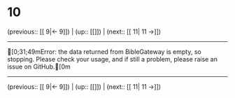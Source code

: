 # 10

(previous:: [[ 9|← 9]]) | (up:: [[]]) | (next:: [[ 11| 11 →]])

***
[0;31;49mError: the data returned from BibleGateway is empty, so stopping. Please check your usage, and if still a problem, please raise an issue on GitHub.[0m

***

(previous:: [[ 9|← 9]]) | (up:: [[]]) | (next:: [[ 11| 11 →]])
